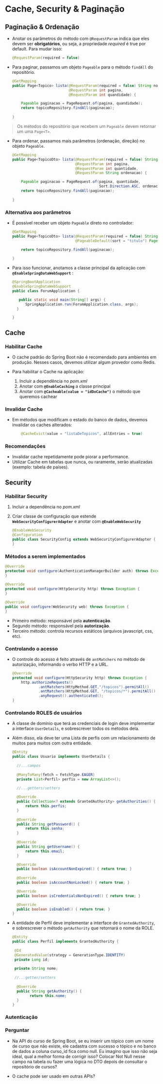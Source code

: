 # Cache, Security & Paginação

## Paginação & Ordenação

- Anotar os parâmetros do método com `@RequestParam` indica que eles devem ser **obrigatórios**, ou seja, a propriedade *required* é true por default. Para mudar isso:

	```java
	@RequestParam(required = false)
	```

- Para paginar, passamos um objeto `Pageable` para o método `findAll` do repositório.

	```java
	@GetMapping  
	public Page<Topico> lista(@RequestParam(required = false) String nomeCurso,  
							  @RequestParam int pagina,  
							  @RequestParam int quandidade) {  
  
		Pageable paginacao = PageRequest.of(pagina, quandidade);  
		return topicoRepository.findAll(paginacao);
		
	}
	```

> Os métodos do repositório que recebem um `Pageable` devem retornar um uma `Page<T>`. 

- Para ordenar, passamos mais parâmetros (ordenação, direção) no objeto `Pageable`.
 
	```java
	@GetMapping  
	public Page<TopicoDto> lista(@RequestParam(required = false) String nomeCurso,  
								 @RequestParam int pagina,  
								 @RequestParam int quantidade,  
								 @RequestParam String ordenacao) {  
  
	    Pageable paginacao = PageRequest.of(pagina, quantidade, 
										    Sort.Direction.ASC, ordenacao);
		return topicoRepository.findAll(paginacao);
		
	}
	```

### Alternativa aos parâmetros

- É possível receber um objeto `Pageable` direto no controlador:

	```java
	@GetMapping  
	public Page<TopicoDto> lista(@RequestParam(required = false) String nomeCurso,  
								 @PageableDefault(sort = "titulo") Pageable paginacao) {
  
		return topicoRepository.findAll(paginacao);
		
	}
	```

- Para isso funcionar, anotamos a classe principal da aplicação com **`@EnableSpringDataWebSupport`** :

	```java
	@SpringBootApplication  
	@EnableSpringDataWebSupport  
	public class ForumApplication {  
  
	   public static void main(String[] args) {  
	      SpringApplication.run(ForumApplication.class, args);  
	  }  
  
	}
	```

## Cache

### Habilitar Cache

- O cache padrão do Spring Boot não é recomendado para ambientes em produção. Nesses casos, devemos utilizar algum provedor como Redis.

- Para habilitar o Cache na aplicação:
	1. Incluir a dependência no *pom.xml*
	2. Anotar com **`@EnableCaching`** a classe principal
	3. Anotar com **`@Cacheable(value = "idDoCache")`** o método que queremos cachear

### Invalidar Cache

- Em métodos que modificam o estado do banco de dados, devemos invalidar os caches alterados:

	```java 
		@CacheEvict(value = "listaDeTopicos", allEntries = true) 
	```

### Recomendações

- Invalidar cache repetidamente pode piorar a performance.
- Utilizar Cache em tabelas que nunca, ou raramente, serão atualizadas (exemplo: tabela de países).

## Security

### Habilitar Security

1. Incluir a dependência no *pom.xml*
2. Criar classe de configuração que estende **`WebSecurityConfigurerAdapter`** e anotar com **`@EnableWebSecurity`** 

	```java
	@EnableWebSecurity  
	@Configuration  
	public class SecurityConfig extends WebSecurityConfigurerAdapter {  
	}
	```

### Métodos a serem implementados

```java
@Override  
protected void configure(AuthenticationManagerBuilder auth) throws Exception {  
}  
 
@Override  
protected void configure(HttpSecurity http) throws Exception {     
}

@Override  
public void configure(WebSecurity web) throws Exception {  
}  
```
- Primeiro método: responsável pela **autenticação**.
- Segundo método: responsável pela **autorização**.
- Terceiro método: controla recursos estáticos (arquivos javascript, css, etc).

### Controlando o acesso

- O controle do acesso é feito através de `antMatchers` no método de autorização, informando o verbo HTTP e a URL.

	```java
	@Override  
	protected void configure(HttpSecurity http) throws Exception {  
	    http.authorizeRequests()  
	            .antMatchers(HttpMethod.GET,"/topicos").permitAll()  
	            .antMatchers(HttpMethod.GET, "/topicos/*").permitAll()  
	            .anyRequest().authenticated();
	}
	```

### Controlando ROLES de usuários

- A classe de domínio que terá as credenciais de login deve implementar a interface `UserDetails`, e sobrescrever todos os métodos dela.

- Além disso, ela deve ter uma Lista de perfis com um relacionamento de muitos para muitos com outra entidade.

	```java
	@Entity  
	public class Usuario implements UserDetails {  
	  
	  //...campos
	  
	  @ManyToMany(fetch = FetchType.EAGER)  
	  private List<Perfil> perfis = new ArrayList<>();  

	  //...getters/setters
	  
	  @Override  
	  public Collection<? extends GrantedAuthority> getAuthorities() {  
	      return this.perfis;  
	  }  
	  
	  @Override  
	  public String getPassword() {  
	      return this.senha;  
	  }  
	  
	  @Override  
	  public String getUsername() {  
	      return this.email;  
	  }  
  
	  @Override  
	  public boolean isAccountNonExpired() { return true; }  
	  
	  @Override  
	  public boolean isAccountNonLocked() { return true; }  
  
	  @Override  
	  public boolean isCredentialsNonExpired() { return true; }  
  
	  @Override  
	  public boolean isEnabled() { return true; }  
	}
	```

- A entidade de Perfil deve implementar a interface de `GrantedAuthority`, e sobrescrever o método `getAuthority` que retornará o nome da ROLE.

	```java
	@Entity  
	public class Perfil implements GrantedAuthority {  
	  
	 @Id  
	 @GeneratedValue(strategy = GenerationType.IDENTITY)  
	 private Long id;  
	  
	 private String nome;  
	  
	 //...getter/setters
	  
	  @Override  
	  public String getAuthority() {  
	        return this.nome;  
	  }  
	}
	```

### Autenticação



### Perguntar

- Na API do curso de Spring Boot, se eu inserir um tópico com um nome de curso que não existe, ele cadastra com sucesso o tópico e no banco de dados a coluna curso_id fica como null. Eu imagino que isso não seja ideal, qual a melhor forma de corrigir isso? Colocar Not Null nesse campo na tabela ou fazer uma lógica no DTO depois de consultar o repositório de cursos?

- O cache pode ser usado em outras APIs?
<!--stackedit_data:
eyJoaXN0b3J5IjpbNDgyODI2MTk1LC0xMTY4OTA0MjMzXX0=
-->